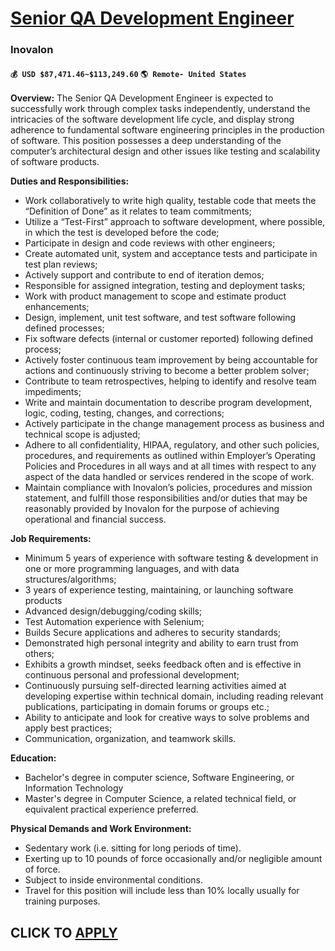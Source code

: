 # [Senior QA Development Engineer](https://www.remotewlb.com/apply/senior-qa-development-engineer)  
### Inovalon  
#### `💰 USD $87,471.46~$113,249.60` `🌎 Remote- United States`  

**Overview:** The Senior QA Development Engineer is expected to successfully work through complex tasks independently, understand the intricacies of the software development life cycle, and display strong adherence to fundamental software engineering principles in the production of software. This position possesses a deep understanding of the computer’s architectural design and other issues like testing and scalability of software products.

**Duties and Responsibilities:**

  * Work collaboratively to write high quality, testable code that meets the “Definition of Done” as it relates to team commitments;
  * Utilize a “Test-First” approach to software development, where possible, in which the test is developed before the code; 
  * Participate in design and code reviews with other engineers; 
  * Create automated unit, system and acceptance tests and participate in test plan reviews; 
  * Actively support and contribute to end of iteration demos; 
  * Responsible for assigned integration, testing and deployment tasks; 
  * Work with product management to scope and estimate product enhancements; 
  * Design, implement, unit test software, and test software following defined processes; 
  * Fix software defects (internal or customer reported) following defined process; 
  * Actively foster continuous team improvement by being accountable for actions and continuously striving to become a better problem solver;
  * Contribute to team retrospectives, helping to identify and resolve team impediments; 
  * Write and maintain documentation to describe program development, logic, coding, testing, changes, and corrections; 
  * Actively participate in the change management process as business and technical scope is adjusted; 
  * Adhere to all confidentiality, HIPAA, regulatory, and other such policies, procedures, and requirements as outlined within Employer’s Operating Policies and Procedures in all ways and at all times with respect to any aspect of the data handled or services rendered in the scope of work.
  * Maintain compliance with Inovalon’s policies, procedures and mission statement, and fulfill those responsibilities and/or duties that may be reasonably provided by Inovalon for the purpose of achieving operational and financial success.

**Job Requirements:**

  * Minimum 5 years of experience with software testing & development in one or more programming languages, and with data structures/algorithms;
  * 3 years of experience testing, maintaining, or launching software products
  * Advanced design/debugging/coding skills;
  * Test Automation experience with Selenium;
  * Builds Secure applications and adheres to security standards;
  * Demonstrated high personal integrity and ability to earn trust from others;
  * Exhibits a growth mindset, seeks feedback often and is effective in continuous personal and professional development;
  * Continuously pursuing self-directed learning activities aimed at developing expertise within technical domain, including reading relevant publications, participating in domain forums or groups etc.;
  * Ability to anticipate and look for creative ways to solve problems and apply best practices;
  * Communication, organization, and teamwork skills.

**Education:**

  * Bachelor's degree in computer science, Software Engineering, or Information Technology
  * Master's degree in Computer Science, a related technical field, or equivalent practical experience preferred.

**Physical Demands and Work Environment:**

  * Sedentary work (i.e. sitting for long periods of time).
  * Exerting up to 10 pounds of force occasionally and/or negligible amount of force.
  * Subject to inside environmental conditions.
  * Travel for this position will include less than 10% locally usually for training purposes.

  
## CLICK TO [APPLY](https://www.remotewlb.com/apply/senior-qa-development-engineer)

